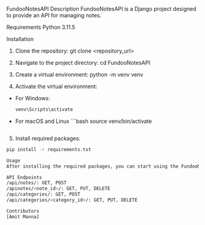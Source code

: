 FundooNotesAPI
Description
FundooNotesAPI is a Django project designed to provide an API for managing notes.

Requirements
Python 3.11.5

Installation
1. Clone the repository:
git clone <repository_url>

2. Navigate to the project directory: 
cd FundooNotesAPI

3. Create a virtual environment: 
python -m venv venv

4. Activate the virtual environment:
- For Windows:
  ```bash
  venv\Scripts\activate
  ```
- For macOS and Linux     ```bash
  source venv/bin/activate
  ```
5. Install required packages:
```bash
pip install -r requirements.txt

Usage
After installing the required packages, you can start using the FundooNotesAPI for managing notes through the provided API endpoints.

API Endpoints
/api/notes/: GET, POST
/apinotes/<note_id>/: GET, PUT, DELETE
/api/categories/: GET, POST
/api/categories/<category_id>/: GET, PUT, DELETE

Contributors
[Amit Manna]
